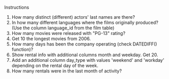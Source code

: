 Instructions
1. How many distinct (different) actors' last names are there?
2. In how many different languages where the films originally produced? (Use the column language_id from the film table)
3. How many movies were released with "PG-13" rating?
4. Get 10 the longest movies from 2006.
5. How many days has been the company operating (check DATEDIFF() function)?
6. Show rental info with additional columns month and weekday. Get 20.
7. Add an additional column day_type with values 'weekend' and 'workday' depending on the rental day of the week.
8. How many rentals were in the last month of activity?